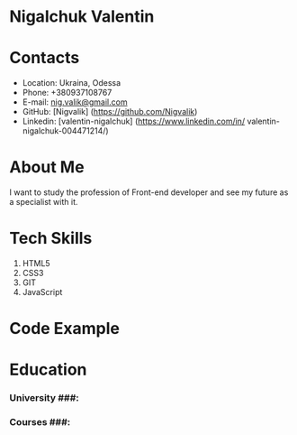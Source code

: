 # Nigalchuk Valentin #

# Contacts #

 * Location: Ukraina, Odessa
 * Phone: +380937108767
 * E-mail: nig.valik@gmail.com
 * GitHub: [Nigvalik] (https://github.com/Nigvalik)
 * Linkedin: [valentin-nigalchuk] (https://www.linkedin.com/in/       valentin-nigalchuk-004471214/)

# About Me #

 I want to study the profession of Front-end developer and see my future as a specialist with it.

# Tech Skills #

 1. HTML5
 2. CSS3
 3. GIT
 4. JavaScript

# Code Example #

# Education #
 
 ### University ###:

 ### Courses ###:

